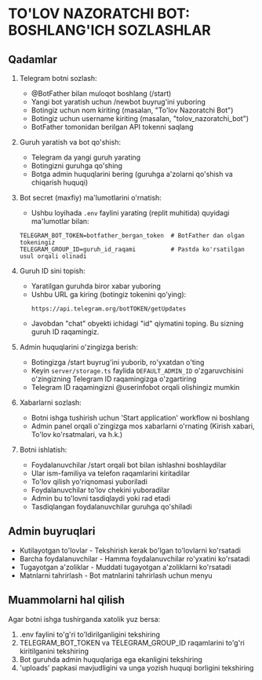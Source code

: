 # TO'LOV NAZORATCHI BOT: BOSHLANG'ICH SOZLASHLAR

## Qadamlar

1. Telegram botni sozlash:
   - @BotFather bilan muloqot boshlang (/start)
   - Yangi bot yaratish uchun /newbot buyrug'ini yuboring
   - Botingiz uchun nom kiriting (masalan, "To'lov Nazoratchi Bot")
   - Botingiz uchun username kiriting (masalan, "tolov_nazoratchi_bot")
   - BotFather tomonidan berilgan API tokenni saqlang

2. Guruh yaratish va bot qo'shish:
   - Telegram da yangi guruh yarating
   - Botingizni guruhga qo'shing
   - Botga admin huquqlarini bering (guruhga a'zolarni qo'shish va chiqarish huquqi)

3. Bot secret (maxfiy) ma'lumotlarini o'rnatish:
   - Ushbu loyihada `.env` faylini yarating (replit muhitida) quyidagi ma'lumotlar bilan:
   ```
   TELEGRAM_BOT_TOKEN=botfather_bergan_token  # BotFather dan olgan tokeningiz
   TELEGRAM_GROUP_ID=guruh_id_raqami          # Pastda ko'rsatilgan usul orqali olinadi
   ```

4. Guruh ID sini topish:
   - Yaratilgan guruhda biror xabar yuboring
   - Ushbu URL ga kiring (botingiz tokenini qo'ying):
     ```
     https://api.telegram.org/botTOKEN/getUpdates
     ```
   - Javobdan "chat" obyekti ichidagi "id" qiymatini toping. Bu sizning guruh ID raqamingiz.

5. Admin huquqlarini o'zingizga berish:
   - Botingizga /start buyrug'ini yuborib, ro'yxatdan o'ting
   - Keyin `server/storage.ts` faylida `DEFAULT_ADMIN_ID` o'zgaruvchisini o'zingizning Telegram ID raqamingizga o'zgartiring
   - Telegram ID raqamingizni @userinfobot orqali olishingiz mumkin

6. Xabarlarni sozlash:
   - Botni ishga tushirish uchun 'Start application' workflow ni boshlang
   - Admin panel orqali o'zingizga mos xabarlarni o'rnating (Kirish xabari, To'lov ko'rsatmalari, va h.k.)

7. Botni ishlatish:
   - Foydalanuvchilar /start orqali bot bilan ishlashni boshlaydilar
   - Ular ism-familiya va telefon raqamlarini kiritadilar
   - To'lov qilish yo'riqnomasi yuboriladi
   - Foydalanuvchilar to'lov chekini yuboradilar
   - Admin bu to'lovni tasdiqlaydi yoki rad etadi
   - Tasdiqlangan foydalanuvchilar guruhga qo'shiladi

## Admin buyruqlari
- Kutilayotgan to'lovlar - Tekshirish kerak bo'lgan to'lovlarni ko'rsatadi
- Barcha foydalanuvchilar - Hamma foydalanuvchilar ro'yxatini ko'rsatadi
- Tugayotgan a'zoliklar - Muddati tugayotgan a'zoliklarni ko'rsatadi
- Matnlarni tahrirlash - Bot matnlarini tahrirlash uchun menyu

## Muammolarni hal qilish

Agar botni ishga tushirganda xatolik yuz bersa:
1. .env faylini to'g'ri to'ldirilganligini tekshiring
2. TELEGRAM_BOT_TOKEN va TELEGRAM_GROUP_ID raqamlarini to'g'ri kiritilganini tekshiring
3. Bot guruhda admin huquqlariga ega ekanligini tekshiring
4. 'uploads' papkasi mavjudligini va unga yozish huquqi borligini tekshiring